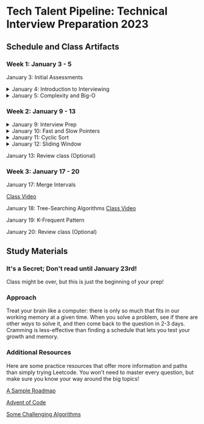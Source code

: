 # Tech Talent Pipeline: Technical Interview Preparation 2023

## Schedule and Class Artifacts
### Week 1: January 3 - 5

January 3: Initial Assessments
<details><summary>January 4: Introduction to Interviewing</summary>

  [Class Slides](https://docs.google.com/presentation/d/1mRM71LcEYweBRatGRfUejm9U1F9Qz0o_wkMOM_ijDB8/edit?usp=share_link)

  [Class Video](https://drive.google.com/file/d/1lPmzb0Vch9PlJelp4dV5RPVMk2BNs68f/view?usp=sharing)
  
  [Interview Demo Code](https://gist.github.com/davidlawrencer/8e66b3b4431998d7f3ef4ba6c5d82c80)

</details>
<details><summary>January 5: Complexity and Big-O</summary>

  [Class Slides](https://docs.google.com/presentation/d/1j-0obqOE2mPE8utJ9zqyFptj1KyGFIsg9gDnt7pvtbg/edit?usp=share_link)
  
  [Class Video](https://drive.google.com/drive/folders/1DK5Y61jgS9kaw12ald2CSz4pEcUG8tMD?usp=share_link)
 
  [Sample Big-O Analysis](https://gist.github.com/davidlawrencer/aadddd79213aed8a6da6b96d5a7e9c44)
  
  [Big-O Cheatsheet](bigocheatsheet.com)

</details>


### Week 2: January 9 - 13

<details><summary>January 9: Interview Prep</summary>

  [Class Video](https://drive.google.com/drive/folders/1DK5Y61jgS9kaw12ald2CSz4pEcUG8tMD?usp=share_link)

</details>
<details><summary>January 10: Fast and Slow Pointers</summary>

  [Class Video](https://drive.google.com/file/d/1B7BhEqEYofFGU_hP94_bWyzbHncZhBRr/view?usp=share_link)
  [Office Hour](https://drive.google.com/file/d/1KkZiX0wDMsX8gn3ew2v6JvW620RNDbSY/view?usp=share_link)

</details>
<details><summary>January 11: Cyclic Sort</summary>
  
  [Class Slides](https://docs.google.com/presentation/d/1RcvB-xrriaDVY_LZRYVCW1NlF1Q91GoZr65Vh16b784/edit?usp=share_link)
 
  [Class Video part I](https://drive.google.com/file/d/1-5SKLBj16NmetUq_RWBVmgtWaczHLMbt/view?usp=share_link)
  [Class Video part II](https://drive.google.com/file/d/1-SjqZo1BucwKm7oVPiUGYAKLw06_9zkk/view?usp=share_link)
  
  [Big-O Practice](https://gist.github.com/davidlawrencer/246bfa203d62c269c11ec20438b74785)
  
  [Cyclic Sort: Diagrammed and Solved!](https://excalidraw.com/#room=e8ffe559a5f1a597b2f0,JdtSie5uKzy2E9W6fT0UBQ)
  
</details>
<details><summary>January 12: Sliding Window</summary>
  
  [Class Slides](https://docs.google.com/presentation/d/1yhaLydk3ABkNxxhAmh4IL3-auLXa0_cN0ynDeisfaSg/edit?usp=share_link)
  
  [Class Video Part I](https://drive.google.com/file/d/1BKEnu4vF9dyyum_qDOXdPLHd0YO698Nq/view?usp=share_link)
  [Class Video Part II](https://drive.google.com/file/d/1RTW6do1kAhp58H-tD_NpIrzJUqIepnO1/view?usp=share_link)
  
  [Sliding Window: Diagrammed and Solved!](https://excalidraw.com/#room=ca37176227aca813fba9,TzolLU9s1FBYs4NCD3VB_A)
  
</details>

January 13: Review class (Optional)

### Week 3: January 17 - 20

January 17: Merge Intervals

  [Class Video](https://drive.google.com/file/d/11iWvihaxCONn2xqCMDb2XmDuyu72Gvvx/view?usp=sharing)

January 18: Tree-Searching Algorithms
  [Class Video](https://drive.google.com/file/d/1vGVB_NdvvF3hVuEv0CkxC75ZO_oqSDpN/view?usp=sharing)

January 19: K-Frequent Pattern

January 20: Review class (Optional)

## Study Materials

### It's a Secret; Don't read until January 23rd!

Class might be over, but this is just the beginning of your prep!

### Approach

Treat your brain like a computer: there is only so much that fits in our working memory at a given time. When you solve a problem, see if there are other *ways* to solve it, and then come back to the question in 2-3 days. Cramming is less-effective than finding a schedule that lets you test your growth and memory.

### Additional Resources

Here are some practice resources that offer more information and paths than simply trying Leetcode. You won't need to master every question, but make sure you know your way around the big topics!

[A Sample Roadmap](https://neetcode.io/roadmap)

[Advent of Code](https://adventofcode.com/)

[Some Challenging Algorithms](https://austinhenley.com/blog/challengingalgorithms.html)
